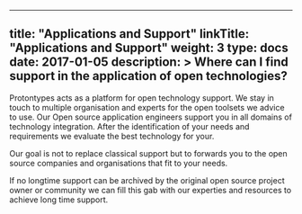 
---
title: "Applications and Support"
linkTitle: "Applications and Support"
weight: 3 
type: docs
date: 2017-01-05
description: >
  Where can I find support in the application of open technologies?
---

Protontypes acts as a platform for open technology support. We stay in touch to multiple organisation and experts for the open toolsets we advice to use. Our Open source application engineers support you in all domains of technology integration. After the identification of your needs and requirements we evaluate the best technology for your. 

Our goal is not to replace classical support but to forwards you to the open source companies and organisations that fit to your needs. 

If no longtime support can be archived by the original open source project owner or community we can fill this gab with our experties and resources to achieve long time support. 

